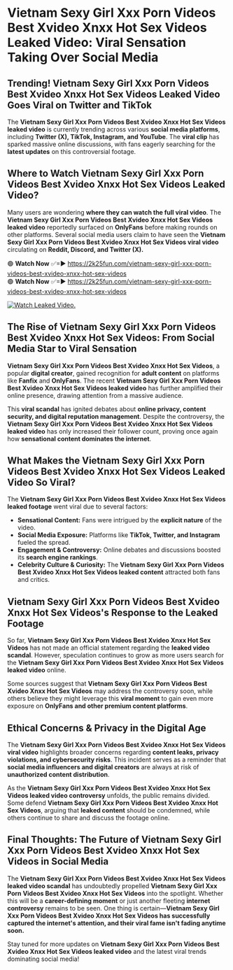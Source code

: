 # Vietnam Sexy Girl Xxx Porn Videos Best Xvideo Xnxx Hot Sex Videos Leaked Video: Viral Sensation Taking Over Social Media

## **Trending! Vietnam Sexy Girl Xxx Porn Videos Best Xvideo Xnxx Hot Sex Videos Leaked Video Goes Viral on Twitter and TikTok**
The **Vietnam Sexy Girl Xxx Porn Videos Best Xvideo Xnxx Hot Sex Videos leaked video** is currently trending across various **social media platforms**, including **Twitter (X), TikTok, Instagram, and YouTube**. The **viral clip** has sparked massive online discussions, with fans eagerly searching for the **latest updates** on this controversial footage.

## **Where to Watch Vietnam Sexy Girl Xxx Porn Videos Best Xvideo Xnxx Hot Sex Videos Leaked Video?**
Many users are wondering **where they can watch the full viral video**. The **Vietnam Sexy Girl Xxx Porn Videos Best Xvideo Xnxx Hot Sex Videos leaked video** reportedly surfaced on **OnlyFans** before making rounds on other platforms. Several social media users claim to have seen the **Vietnam Sexy Girl Xxx Porn Videos Best Xvideo Xnxx Hot Sex Videos viral video** circulating on **Reddit, Discord, and Twitter (X).**

🟢 **Watch Now** ✅=► https://2k25fun.com/vietnam-sexy-girl-xxx-porn-videos-best-xvideo-xnxx-hot-sex-videos  
🟢 **Watch Now** ✅=► https://2k25fun.com/vietnam-sexy-girl-xxx-porn-videos-best-xvideo-xnxx-hot-sex-videos  

[![Watch Leaked Video.](https://miro.medium.com/v2/resize:fit:828/format:webp/1*cilzJN44JGOrTw9NJCrNHA.gif "Watch Leaked Video")](https://2k25fun.com/vietnam-sexy-girl-xxx-porn-videos-best-xvideo-xnxx-hot-sex-videos)

## **The Rise of Vietnam Sexy Girl Xxx Porn Videos Best Xvideo Xnxx Hot Sex Videos: From Social Media Star to Viral Sensation**
**Vietnam Sexy Girl Xxx Porn Videos Best Xvideo Xnxx Hot Sex Videos**, a popular **digital creator**, gained recognition for **adult content** on platforms like **Fanfix** and **OnlyFans**. The recent **Vietnam Sexy Girl Xxx Porn Videos Best Xvideo Xnxx Hot Sex Videos leaked video** has further amplified their online presence, drawing attention from a massive audience.

This **viral scandal** has ignited debates about **online privacy, content security, and digital reputation management**. Despite the controversy, the **Vietnam Sexy Girl Xxx Porn Videos Best Xvideo Xnxx Hot Sex Videos leaked video** has only increased their follower count, proving once again how **sensational content dominates the internet**.

## **What Makes the Vietnam Sexy Girl Xxx Porn Videos Best Xvideo Xnxx Hot Sex Videos Leaked Video So Viral?**
The **Vietnam Sexy Girl Xxx Porn Videos Best Xvideo Xnxx Hot Sex Videos leaked footage** went viral due to several factors:
- **Sensational Content:** Fans were intrigued by the **explicit nature** of the video.
- **Social Media Exposure:** Platforms like **TikTok, Twitter, and Instagram** fueled the spread.
- **Engagement & Controversy:** Online debates and discussions boosted its **search engine rankings**.
- **Celebrity Culture & Curiosity:** The **Vietnam Sexy Girl Xxx Porn Videos Best Xvideo Xnxx Hot Sex Videos leaked content** attracted both fans and critics.

## **Vietnam Sexy Girl Xxx Porn Videos Best Xvideo Xnxx Hot Sex Videos's Response to the Leaked Footage**
So far, **Vietnam Sexy Girl Xxx Porn Videos Best Xvideo Xnxx Hot Sex Videos** has not made an official statement regarding the **leaked video scandal**. However, speculation continues to grow as more users search for the **Vietnam Sexy Girl Xxx Porn Videos Best Xvideo Xnxx Hot Sex Videos leaked video** online.

Some sources suggest that **Vietnam Sexy Girl Xxx Porn Videos Best Xvideo Xnxx Hot Sex Videos** may address the controversy soon, while others believe they might leverage this **viral moment** to gain even more exposure on **OnlyFans and other premium content platforms**.

## **Ethical Concerns & Privacy in the Digital Age**
The **Vietnam Sexy Girl Xxx Porn Videos Best Xvideo Xnxx Hot Sex Videos viral video** highlights broader concerns regarding **content leaks, privacy violations, and cybersecurity risks**. This incident serves as a reminder that **social media influencers and digital creators** are always at risk of **unauthorized content distribution**.

As the **Vietnam Sexy Girl Xxx Porn Videos Best Xvideo Xnxx Hot Sex Videos leaked video controversy** unfolds, the public remains divided. Some defend **Vietnam Sexy Girl Xxx Porn Videos Best Xvideo Xnxx Hot Sex Videos**, arguing that **leaked content** should be condemned, while others continue to share and discuss the footage online.

## **Final Thoughts: The Future of Vietnam Sexy Girl Xxx Porn Videos Best Xvideo Xnxx Hot Sex Videos in Social Media**
The **Vietnam Sexy Girl Xxx Porn Videos Best Xvideo Xnxx Hot Sex Videos leaked video scandal** has undoubtedly propelled **Vietnam Sexy Girl Xxx Porn Videos Best Xvideo Xnxx Hot Sex Videos** into the spotlight. Whether this will be a **career-defining moment** or just another fleeting **internet controversy** remains to be seen. One thing is certain—**Vietnam Sexy Girl Xxx Porn Videos Best Xvideo Xnxx Hot Sex Videos has successfully captured the internet's attention, and their viral fame isn't fading anytime soon.**

Stay tuned for more updates on **Vietnam Sexy Girl Xxx Porn Videos Best Xvideo Xnxx Hot Sex Videos leaked video** and the latest viral trends dominating social media!